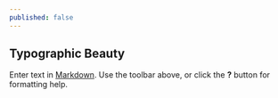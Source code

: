 ```yaml
---
published: false
---
```


## Typographic Beauty

Enter text in [Markdown](http://daringfireball.net/projects/markdown/). Use the toolbar above, or click the **?** button for formatting help.
